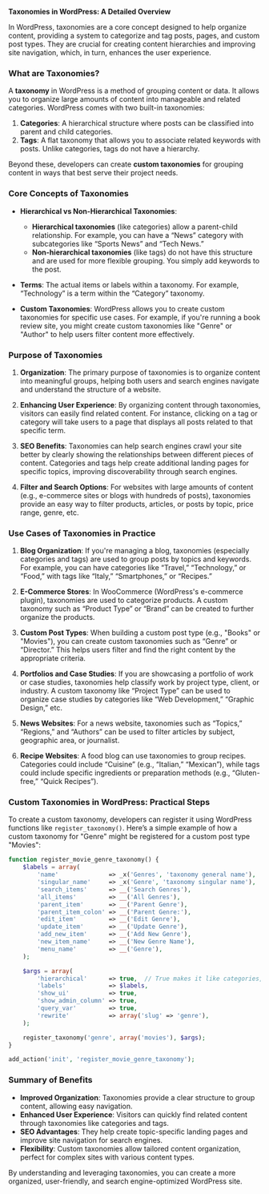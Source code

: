 **Taxonomies in WordPress: A Detailed Overview**

In WordPress, taxonomies are a core concept designed to help organize content, providing a system to categorize and tag posts, pages, and custom post types. They are crucial for creating content hierarchies and improving site navigation, which, in turn, enhances the user experience.

### **What are Taxonomies?**

A **taxonomy** in WordPress is a method of grouping content or data. It allows you to organize large amounts of content into manageable and related categories. WordPress comes with two built-in taxonomies:

1. **Categories**: A hierarchical structure where posts can be classified into parent and child categories.
2. **Tags**: A flat taxonomy that allows you to associate related keywords with posts. Unlike categories, tags do not have a hierarchy.

Beyond these, developers can create **custom taxonomies** for grouping content in ways that best serve their project needs.

### **Core Concepts of Taxonomies**

- **Hierarchical vs Non-Hierarchical Taxonomies**:  
   - **Hierarchical taxonomies** (like categories) allow a parent-child relationship. For example, you can have a “News” category with subcategories like “Sports News” and “Tech News.”
   - **Non-hierarchical taxonomies** (like tags) do not have this structure and are used for more flexible grouping. You simply add keywords to the post.
   
- **Terms**: The actual items or labels within a taxonomy. For example, “Technology” is a term within the “Category” taxonomy.

- **Custom Taxonomies**: WordPress allows you to create custom taxonomies for specific use cases. For example, if you're running a book review site, you might create custom taxonomies like "Genre" or "Author" to help users filter content more effectively.

### **Purpose of Taxonomies**

1. **Organization**: The primary purpose of taxonomies is to organize content into meaningful groups, helping both users and search engines navigate and understand the structure of a website.

2. **Enhancing User Experience**: By organizing content through taxonomies, visitors can easily find related content. For instance, clicking on a tag or category will take users to a page that displays all posts related to that specific term.

3. **SEO Benefits**: Taxonomies can help search engines crawl your site better by clearly showing the relationships between different pieces of content. Categories and tags help create additional landing pages for specific topics, improving discoverability through search engines.

4. **Filter and Search Options**: For websites with large amounts of content (e.g., e-commerce sites or blogs with hundreds of posts), taxonomies provide an easy way to filter products, articles, or posts by topic, price range, genre, etc.

### **Use Cases of Taxonomies in Practice**

1. **Blog Organization**: If you're managing a blog, taxonomies (especially categories and tags) are used to group posts by topics and keywords. For example, you can have categories like “Travel,” “Technology,” or “Food,” with tags like “Italy,” “Smartphones,” or “Recipes.”

2. **E-Commerce Stores**: In WooCommerce (WordPress's e-commerce plugin), taxonomies are used to categorize products. A custom taxonomy such as “Product Type” or “Brand” can be created to further organize the products.

3. **Custom Post Types**: When building a custom post type (e.g., "Books" or "Movies"), you can create custom taxonomies such as “Genre” or “Director.” This helps users filter and find the right content by the appropriate criteria.

4. **Portfolios and Case Studies**: If you are showcasing a portfolio of work or case studies, taxonomies help classify work by project type, client, or industry. A custom taxonomy like “Project Type” can be used to organize case studies by categories like “Web Development,” “Graphic Design,” etc.

5. **News Websites**: For a news website, taxonomies such as “Topics,” “Regions,” and “Authors” can be used to filter articles by subject, geographic area, or journalist.

6. **Recipe Websites**: A food blog can use taxonomies to group recipes. Categories could include “Cuisine” (e.g., “Italian,” “Mexican”), while tags could include specific ingredients or preparation methods (e.g., “Gluten-free,” “Quick Recipes”).

### **Custom Taxonomies in WordPress: Practical Steps**

To create a custom taxonomy, developers can register it using WordPress functions like `register_taxonomy()`. Here’s a simple example of how a custom taxonomy for "Genre" might be registered for a custom post type "Movies":

```php
function register_movie_genre_taxonomy() {
    $labels = array(
        'name'              => _x('Genres', 'taxonomy general name'),
        'singular_name'     => _x('Genre', 'taxonomy singular name'),
        'search_items'      => __('Search Genres'),
        'all_items'         => __('All Genres'),
        'parent_item'       => __('Parent Genre'),
        'parent_item_colon' => __('Parent Genre:'),
        'edit_item'         => __('Edit Genre'),
        'update_item'       => __('Update Genre'),
        'add_new_item'      => __('Add New Genre'),
        'new_item_name'     => __('New Genre Name'),
        'menu_name'         => __('Genre'),
    );

    $args = array(
        'hierarchical'      => true,  // True makes it like categories, false makes it like tags
        'labels'            => $labels,
        'show_ui'           => true,
        'show_admin_column' => true,
        'query_var'         => true,
        'rewrite'           => array('slug' => 'genre'),
    );

    register_taxonomy('genre', array('movies'), $args);
}

add_action('init', 'register_movie_genre_taxonomy');
```

### **Summary of Benefits**

- **Improved Organization**: Taxonomies provide a clear structure to group content, allowing easy navigation.
- **Enhanced User Experience**: Visitors can quickly find related content through taxonomies like categories and tags.
- **SEO Advantages**: They help create topic-specific landing pages and improve site navigation for search engines.
- **Flexibility**: Custom taxonomies allow tailored content organization, perfect for complex sites with various content types.

By understanding and leveraging taxonomies, you can create a more organized, user-friendly, and search engine-optimized WordPress site.